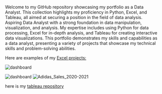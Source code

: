 Welcome to my GitHub repository showcasing my portfolio as a Data Analyst. 
This collection highlights my proficiency in Python, Excel, and Tableau, all aimed at securing a position in the field of data analysis.
Aspiring Data Analyst with a strong foundation in data manipulation, visualization, and analysis. 
My expertise includes using Python for data processing, Excel for in-depth analysis, and Tableau for creating interactive data visualizations. This portfolio demonstrates my skills and capabilities as a data analyst, presenting a variety of projects that showcase my technical skills and problem-solving abilities.

Here are examples of my [Excel projects:](Excel_Project)

![dashboard](https://github.com/Dzikri12/Data_science/assets/57166971/291edd9a-920b-4065-a49c-de1d0613b0e8)

![dashboard](https://github.com/Dzikri12/Data_science/assets/57166971/f4bb1cac-8f31-437e-981c-e4f6fde998ad)
![Adidas_Sales_2020-2021](https://github.com/DzikriNurRochim/Data_science/blob/ffd377f5ba0b8e4dc622f0b3d7007809f7755ad0/Excel_Project/Adidas_Sales_2020-2021/adidas%20sales.jpg)

here is my [tableau repository](https://public.tableau.com/app/profile/dzikri2136)

